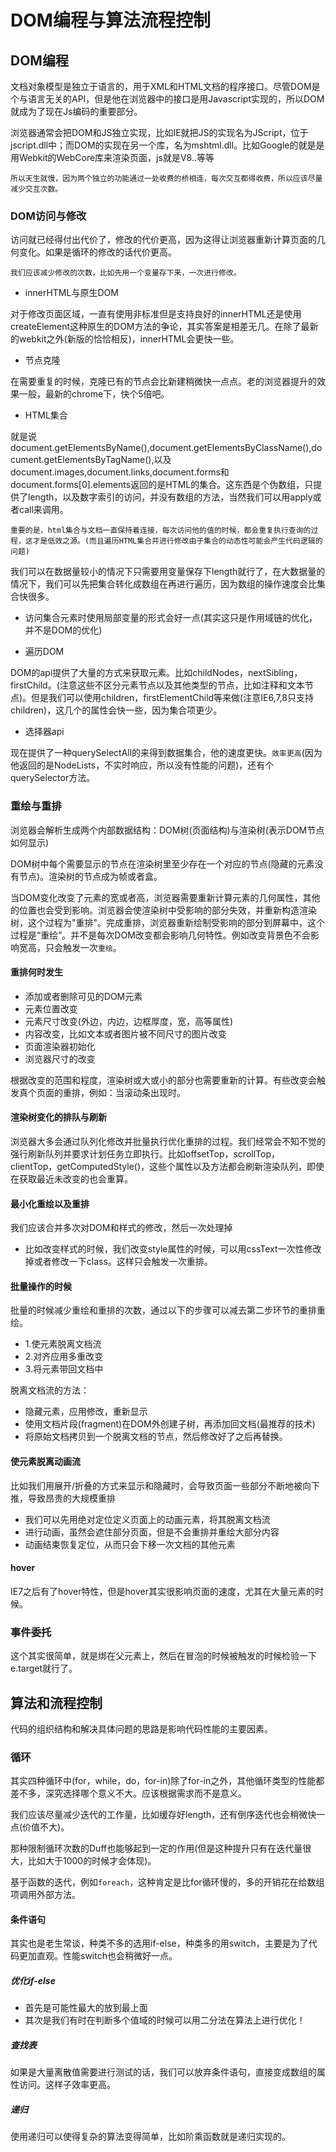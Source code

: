 # DOM编程与算法流程控制
## DOM编程
文档对象模型是独立于语言的，用于XML和HTML文档的程序接口。尽管DOM是个与语言无关的API，但是他在浏览器中的接口是用Javascript实现的，所以DOM就成为了现在Js编码的重要部分。

浏览器通常会把DOM和JS独立实现，比如IE就把JS的实现名为JScript，位于jscript.dll中；而DOM的实现在另一个库，名为mshtml.dll。比如Google的就是是用Webkit的WebCore库来渲染页面，js就是V8..等等

    所以天生就慢，因为两个独立的功能通过一处收费的桥相连，每次交互都得收费，所以应该尽量减少交互次数。

### DOM访问与修改
访问就已经得付出代价了，修改的代价更高，因为这得让浏览器重新计算页面的几何变化。如果是循环的修改的话代价更高。

    我们应该减少修改的次数，比如先用一个变量存下来，一次进行修改。

 - innerHTML与原生DOM

对于修改页面区域，一直有使用非标准但是支持良好的innerHTML还是使用createElement这种原生的DOM方法的争论，其实答案是相差无几。在除了最新的webkit之外(新版的恰恰相反)，innerHTML会更快一些。

 - 节点克隆

在需要重复的时候，克隆已有的节点会比新建稍微快一点点。老的浏览器提升的效果一般，最新的chrome下，快个5倍吧。

 - HTML集合

就是说document.getElementsByName(),document.getElementsByClassName(),document.getElementsByTagName(),以及document.images,document.links,document.forms和document.forms[0].elements返回的是HTML的集合。这东西是个伪数组，只提供了length，以及数字索引的访问，并没有数组的方法，当然我们可以用apply或者call来调用。

    重要的是，html集合与文档一直保持着连接，每次访问他的值的时候，都会重复执行查询的过程，这才是低效之源。(而且遍历HTML集合并进行修改由于集合的动态性可能会产生代码逻辑的问题)

我们可以在数据量较小的情况下只需要用变量保存下length就行了，在大数据量的情况下，我们可以先把集合转化成数组在再进行遍历，因为数组的操作速度会比集合快很多。

 - 访问集合元素时使用局部变量的形式会好一点(其实这只是作用域链的优化，并不是DOM的优化)

 - 遍历DOM

DOM的api提供了大量的方式来获取元素。比如childNodes，nextSibling，firstChild。(注意这些不区分元素节点以及其他类型的节点，比如注释和文本节点)。但是我们可以使用children，firstElementChild等来做(注意IE6,7,8只支持children)，这几个的属性会快一些，因为集合项更少。

 - 选择器api

现在提供了一种querySelectAll的来得到数据集合，他的速度更快。`效率更高`(因为他返回的是NodeLists，不实时响应，所以没有性能的问题)，还有个querySelector方法。

### 重绘与重排
浏览器会解析生成两个内部数据结构：DOM树(页面结构)与渲染树(表示DOM节点如何显示)

DOM树中每个需要显示的节点在渲染树里至少存在一个对应的节点(隐藏的元素没有节点)。渲染树的节点成为帧或者盒。

当DOM变化改变了元素的宽或者高，浏览器需要重新计算元素的几何属性，其他的位置也会受到影响。浏览器会使渲染树中受影响的部分失效，并重新构造渲染树，这个过程为"重排"。完成重排，浏览器重新绘制受影响的部分到屏幕中，这个过程是“重绘”。并不是每次DOM改变都会影响几何特性。例如改变背景色不会影响宽高，只会触发一次`重绘`。

#### 重排何时发生

 - 添加或者删除可见的DOM元素
 - 元素位置改变
 - 元素尺寸改变(外边，内边，边框厚度，宽，高等属性)
 - 内容改变，比如文本或者图片被不同尺寸的图片改变
 - 页面渲染器初始化
 - 浏览器尺寸的改变

根据改变的范围和程度，渲染树或大或小的部分也需要重新的计算。有些改变会触发真个页面的重排，例如：当滚动条出现时。

#### 渲染树变化的排队与刷新
浏览器大多会通过队列化修改并批量执行优化重排的过程。我们经常会不知不觉的强行刷新队列并要求计划任务立即执行。比如offsetTop，scrollTop，clientTop，getComputedStyle()，这些个属性以及方法都会刷新渲染队列，即使在获取最近未改变的也会重算。

#### 最小化重绘以及重排
我们应该合并多次对DOM和样式的修改，然后一次处理掉

  - 比如改变样式的时候，我们改变style属性的时候，可以用cssText一次性修改掉或者修改一下class。这样只会触发一次重排。

#### 批量操作的时候
批量的时候减少重绘和重排的次数，通过以下的步骤可以减去第二步环节的重排重绘。

 - 1.使元素脱离文档流
 - 2.对齐应用多重改变
 - 3.将元素带回文档中

脱离文档流的方法：

  - 隐藏元素，应用修改，重新显示
  - 使用文档片段(fragment)在DOM外创建子树，再添加回文档(最推荐的技术)
  - 将原始文档拷贝到一个脱离文档的节点，然后修改好了之后再替换。

#### 使元素脱离动画流
比如我们用展开/折叠的方式来显示和隐藏时，会导致页面一些部分不断地被向下推，导致昂贵的大规模重排

 - 我们可以先用绝对定位定义页面上的动画元素，将其脱离文档流
 - 进行动画，虽然会遮住部分页面，但是不会重排并重绘大部分内容
 - 动画结束恢复定位，从而只会下移一次文档的其他元素

#### hover
IE7之后有了hover特性，但是hover其实很影响页面的速度，尤其在大量元素的时候。

### 事件委托
这个其实很简单，就是绑在父元素上，然后在冒泡的时候被触发的时候检验一下e.target就行了。

## 算法和流程控制
代码的组织结构和解决具体问题的思路是影响代码性能的主要因素。

### 循环
其实四种循环中(for，while，do，for-in)除了for-in之外，其他循环类型的性能都差不多，深究选择哪个意义不大。应该根据需求而不是意义。

我们应该尽量减少迭代的工作量，比如缓存好length，还有倒序迭代也会稍微快一点(价值不大)。

那种限制循环次数的Duff也能够起到一定的作用(但是这种提升只有在迭代量很大，比如大于1000的时候才会体现)。

基于函数的迭代，例如`foreach`，这种肯定是比for循环慢的，多的开销花在给数组项调用外部方法。

#### 条件语句
其实也是老生常谈，种类不多的选用if-else，种类多的用switch，主要是为了代码更加直观。性能switch也会稍微好一点。

##### 优化if-else

 - 首先是可能性最大的放到最上面
 - 其次是我们有时在判断多个值域的时候可以用二分法在算法上进行优化！

##### 查找表
如果是大量离散值需要进行测试的话，我们可以放弃条件语句，直接变成数组的属性访问。这样子效率更高。

##### 递归
使用递归可以使得复杂的算法变得简单，比如阶乘函数就是递归实现的。

